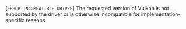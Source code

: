 [`ERROR_INCOMPATIBLE_DRIVER`] The requested version of Vulkan is
not supported by the driver or is otherwise incompatible for
implementation-specific reasons.